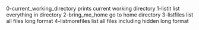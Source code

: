 0-current_working_directory prints current working directory
1-listit list everything in directory
2-bring_me_home go to home directory
3-listfiles list all files long format
4-listmorefiles list all files including hidden long format
